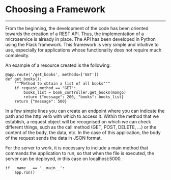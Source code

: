 # Choosing a Framework 

---

From the beginning, the development of the code has been oriented towards the creation of a REST API. Thus, the implementation of a microservice is already in place. The API has been developed in Python using the Flask framework. This framework is very simple and intuitive to use, especially for applications whose functionality does not require much complexity. 

An example of a resource created is the following:

```
@app.route('/get_books', methods=['GET'])
def get_books():
    """Method to obtain a list of all books"""
    if request.method == "GET":
        books_list = book_controller.get_books(mongo)
        return {"message": 200, "books": books_list}
    return {"message": 500}
```

In a few simple lines you can create an endpoint where you can indicate the path and the http verb with which to access it. Within the method that we establish, a request object will be recognised on which we can check different things, such as the call method (GET, POST, DELETE, ...) or the content of the body, the data, etc. In the case of this application, the body of the request sends the data in JSON format.

For the server to work, it is necessary to include a main method that commands the application to run, so that when the file is executed, the server can be deployed, in this case on localhost:5000.

```
if __name__ == '__main__':
    app.run()
```
